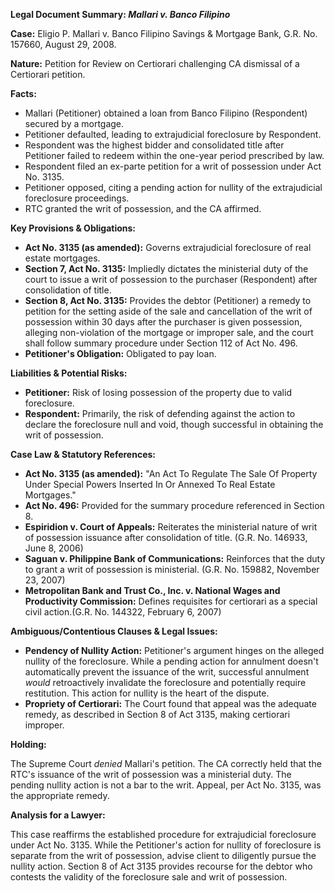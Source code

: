 **Legal Document Summary: *Mallari v. Banco Filipino***

**Case:** Eligio P. Mallari v. Banco Filipino Savings & Mortgage Bank, G.R. No. 157660, August 29, 2008.

**Nature:** Petition for Review on Certiorari challenging CA dismissal of a Certiorari petition.

**Facts:**

*   Mallari (Petitioner) obtained a loan from Banco Filipino (Respondent) secured by a mortgage.
*   Petitioner defaulted, leading to extrajudicial foreclosure by Respondent.
*   Respondent was the highest bidder and consolidated title after Petitioner failed to redeem within the one-year period prescribed by law.
*   Respondent filed an ex-parte petition for a writ of possession under Act No. 3135.
*   Petitioner opposed, citing a pending action for nullity of the extrajudicial foreclosure proceedings.
*   RTC granted the writ of possession, and the CA affirmed.

**Key Provisions & Obligations:**

*   **Act No. 3135 (as amended):** Governs extrajudicial foreclosure of real estate mortgages.
*   **Section 7, Act No. 3135:**  Impliedly dictates the ministerial duty of the court to issue a writ of possession to the purchaser (Respondent) after consolidation of title.
*   **Section 8, Act No. 3135:**  Provides the debtor (Petitioner) a remedy to petition for the setting aside of the sale and cancellation of the writ of possession within 30 days after the purchaser is given possession, alleging non-violation of the mortgage or improper sale, and the court shall follow summary procedure under Section 112 of Act No. 496.
*  **Petitioner's Obligation:** Obligated to pay loan.

**Liabilities & Potential Risks:**

*   **Petitioner:** Risk of losing possession of the property due to valid foreclosure.
*   **Respondent:** Primarily, the risk of defending against the action to declare the foreclosure null and void, though successful in obtaining the writ of possession.

**Case Law & Statutory References:**

*   **Act No. 3135 (as amended):** "An Act To Regulate The Sale Of Property Under Special Powers Inserted In Or Annexed To Real Estate Mortgages."
*   **Act No. 496:** Provided for the summary procedure referenced in Section 8.
*   **Espiridion v. Court of Appeals:**  Reiterates the ministerial nature of writ of possession issuance after consolidation of title. (G.R. No. 146933, June 8, 2006)
*   **Saguan v. Philippine Bank of Communications:**  Reinforces that the duty to grant a writ of possession is ministerial. (G.R. No. 159882, November 23, 2007)
*   **Metropolitan Bank and Trust Co., Inc. v. National Wages and Productivity Commission:**  Defines requisites for certiorari as a special civil action.(G.R. No. 144322, February 6, 2007)

**Ambiguous/Contentious Clauses & Legal Issues:**

*   **Pendency of Nullity Action:**  Petitioner's argument hinges on the alleged nullity of the foreclosure. While a pending action for annulment doesn't automatically prevent the issuance of the writ, successful annulment *would* retroactively invalidate the foreclosure and potentially require restitution. This action for nullity is the heart of the dispute.
*   **Propriety of Certiorari:** The Court found that appeal was the adequate remedy, as described in Section 8 of Act 3135, making certiorari improper.

**Holding:**

The Supreme Court *denied* Mallari's petition.  The CA correctly held that the RTC's issuance of the writ of possession was a ministerial duty.  The pending nullity action is not a bar to the writ.  Appeal, per Act No. 3135, was the appropriate remedy.

**Analysis for a Lawyer:**

This case reaffirms the established procedure for extrajudicial foreclosure under Act No. 3135. While the Petitioner's action for nullity of foreclosure is separate from the writ of possession, advise client to diligently pursue the nullity action. Section 8 of Act 3135 provides recourse for the debtor who contests the validity of the foreclosure sale and writ of possession.

